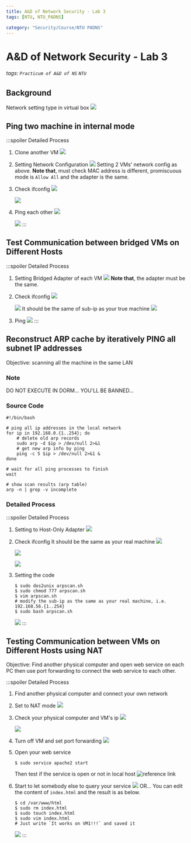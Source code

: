 ```yaml
---
title: A&D of Network Security - Lab 3
tags: [NTU, NTU_PADNS]

category: "Security/Course/NTU PADNS"
---
```


# A&D of Network Security - Lab 3
###### tags: `Practicum of A&D of NS` `NTU`

## Background
Network setting type in virtual box
![](https://i.imgur.com/g2J83Xg.png)


## Ping two machine in internal mode
:::spoiler Detailed Process
1. Clone another VM
![](https://i.imgur.com/vsI7lWa.png)
2. Setting Network Configuration
![](https://i.imgur.com/OqZ9Owm.png)
Setting 2 VMs' network config as above.
**Note that**, must check MAC address is different, promiscuous mode is `Allow All` and the adapter is the same.
3. Check ifconfig
    ![](https://i.imgur.com/91Ab7Cv.png)

    ![](https://i.imgur.com/kyutuue.png)

4. Ping each other
    ![](https://i.imgur.com/BWKJoNX.png)
    
    ![](https://i.imgur.com/TjgV49I.png)
:::

## Test Communication between bridged VMs on Different Hosts
:::spoiler Detailed Process
1. Setting Bridged Adapter of each VM
![](https://i.imgur.com/yhRpgtB.png)
**Note that**, the adapter must be the same.
2. Check ifconfig
    ![](https://i.imgur.com/N518AnH.png)
    
    ![](https://i.imgur.com/Aglx8eC.png)
    It should be the same of sub-ip as your true machine
    ![](https://i.imgur.com/VVDmB30.png)
3. Ping
![](https://i.imgur.com/mKQyTNe.png)
:::

## Reconstruct ARP cache by iteratively PING all subnet IP addresses
Objective: scanning all the machine in the same LAN
### Note
DO NOT EXECUTE IN DORM... YOU'LL BE BANNED...
### Source Code
```bash=
#!/bin/bash

# ping all ip addresses in the local network
for ip in 192.168.0.{1..254}; do
	# delete old arp records
	sudo arp -d $ip > /dev/null 2>&1
	# get new arp info by ping
	ping -c 5 $ip > /dev/null 2>&1 &
done

# wait for all ping processes to finish
wait

# show scan results (arp table)
arp -n | grep -v incomplete
```
### Detailed Process
:::spoiler Detailed Process
1. Setting to Host-Only Adapter
![](https://i.imgur.com/GFJ1uBY.png)
2. Check ifconfig
It should be the same as your real machine
![](https://i.imgur.com/w5y4LvM.png)

    ![](https://i.imgur.com/Mhrs1sl.png)

    ![](https://i.imgur.com/qPj9gry.png)
3. Setting the code
    ```bash=
    $ sudo dos2unix arpscan.sh
    $ sudo chmod 777 arpscan.sh
    $ vim arpscan.sh
    # modify the sub-ip as the same as your real machine, i.e. 192.168.56.{1..254}
    $ sudo bash arpscan.sh
    ```
    ![](https://i.imgur.com/6IJNeYb.png)
:::

## Testing Communication between VMs on Different Hosts using NAT
Objective: Find another physical computer and open web service on each PC then use port forwarding to connect the web service to each other.

:::spoiler Detailed Process
1. Find another physical computer and connect your own network
2. Set to NAT mode
![](https://i.imgur.com/S0DlK7c.png)
3. Check your physical computer and VM's ip
    ![](https://i.imgur.com/TXTh6SE.png)

    ![](https://i.imgur.com/g3eoBft.png)
4. Turn off VM and set port forwarding
![](https://i.imgur.com/bZA3dYz.png)
5. Open your web service
    ```bash!
    $ sudo service apache2 start
    ```
    Then test if the service is open or not in local host
    ![reference link](https://i.imgur.com/qeRdYEw.png)
6. Start to let somebody else to query your service
![](https://i.imgur.com/GHH2pdr.png)
OR...
You can edit the content of `index.html` and the result is as below.
    ```bash!
    $ cd /var/www/html
    $ sudo rm index.html
    $ sudo touch index.html
    $ sudo vim index.html
    # Just write `It works on VM1!!!` and saved it
    ```
    ![](https://i.imgur.com/qsa8cuM.png)
:::